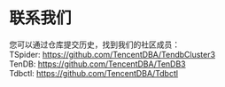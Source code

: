 # 联系我们

您可以通过仓库提交历史，找到我们的社区成员：   
TSpider: https://github.com/TencentDBA/TendbCluster3   
TenDB: https://github.com/TencentDBA/TenDB3   
Tdbctl: https://github.com/TencentDBA/Tdbctl